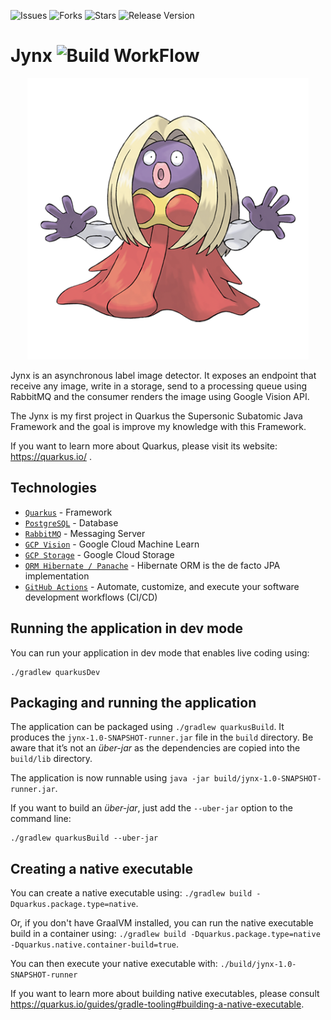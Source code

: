 ![Issues](https://img.shields.io/github/issues/gbzarelli/jynx.svg) 
![Forks](https://img.shields.io/github/forks/gbzarelli/jynx.svg) 
![Stars](https://img.shields.io/github/stars/gbzarelli/jynx.svg) 
![Release Version](https://img.shields.io/github/release/gbzarelli/jynx.svg)

# Jynx ![Build WorkFlow](https://github.com/gbzarelli/jynx/workflows/Jynx%20Build%20Workflow/badge.svg)

<p align="center">
    <img src="./images/jynx.png" height="450">
</p>

Jynx is an asynchronous label image detector. It exposes an endpoint that receive any image, write in a storage, 
send to a processing queue using RabbitMQ and the consumer renders the image using Google Vision API.

The Jynx is my first project in Quarkus the Supersonic Subatomic Java Framework and the goal is improve my knowledge 
with this Framework.

If you want to learn more about Quarkus, please visit its website: https://quarkus.io/ .

## Technologies

- [`Quarkus`](https://quarkus.io/) - Framework
- [`PostgreSQL`](https://www.postgresql.org) - Database
- [`RabbitMQ`](https://www.rabbitmq.com) - Messaging Server
- [`GCP Vision`](https://cloud.google.com/vision) - Google Cloud Machine Learn
- [`GCP Storage`](https://cloud.google.com/storage) - Google Cloud Storage
- [`ORM Hibernate / Panache`](https://quarkus.io/guides/hibernate-orm-panache) - Hibernate ORM is the de facto JPA implementation
- [`GitHub Actions`](https://docs.github.com/en/actions) - Automate, customize, and execute your software development workflows (CI/CD)

## Running the application in dev mode

You can run your application in dev mode that enables live coding using:
```
./gradlew quarkusDev
```

## Packaging and running the application

The application can be packaged using `./gradlew quarkusBuild`.
It produces the `jynx-1.0-SNAPSHOT-runner.jar` file in the `build` directory.
Be aware that it’s not an _über-jar_ as the dependencies are copied into the `build/lib` directory.

The application is now runnable using `java -jar build/jynx-1.0-SNAPSHOT-runner.jar`.

If you want to build an _über-jar_, just add the `--uber-jar` option to the command line:
```
./gradlew quarkusBuild --uber-jar
```

## Creating a native executable

You can create a native executable using: `./gradlew build -Dquarkus.package.type=native`.

Or, if you don't have GraalVM installed, you can run the native executable build in a container using: `./gradlew build -Dquarkus.package.type=native -Dquarkus.native.container-build=true`.

You can then execute your native executable with: `./build/jynx-1.0-SNAPSHOT-runner`

If you want to learn more about building native executables, please consult https://quarkus.io/guides/gradle-tooling#building-a-native-executable.
